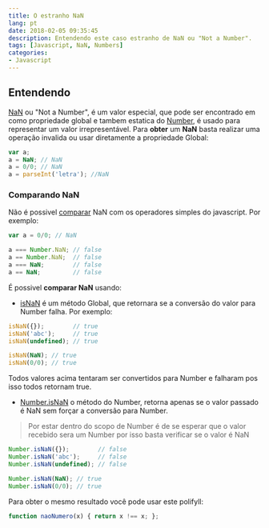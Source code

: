 ```yaml
---
title: O estranho NaN
lang: pt
date: 2018-02-05 09:35:45
description: Entendendo este caso estranho de NaN ou "Not a Number".
tags: [Javascript, NaN, Numbers]
categories:
- Javascript
---
```

## Entendendo

[NaN](http://www.ecma-international.org/ecma-262/5.1/#sec-15.1.1.1) ou "Not a Number", é um valor especial, que pode ser encontrado em como propriedade global e tambem estatica do [Number](http://www.ecma-international.org/ecma-262/5.1/#sec-15.7), é usado para representar um valor irrepresentável.
Para **obter** um **NaN** basta realizar uma operação invalida ou usar diretamente a propriedade Global:

```javascript
var a;
a = NaN; // NaN
a = 0/0; // NaN
a = parseInt('letra'); //NaN
```

### Comparando NaN

Não é possivel [comparar](/pt/javascript/comparando-no-javascript/) NaN com os operadores simples do javascript. Por exemplo:

```javascript
var a = 0/0; // NaN

a === Number.NaN; // false
a == Number.NaN;  // false
a === NaN;        // false
a == NaN;         // false
```

É possivel **comparar NaN** usando:

* [isNaN]() é um método Global, que retornara se a conversão do valor para Number falha. Por exemplo:
```javascript
isNaN({});        // true
isNaN('abc');     // true
isNaN(undefined); // true

isNaN(NaN); // true
isNaN(0/0); // true
```
Todos valores acima tentaram ser convertidos para Number e falharam pos isso todos retornam true.

* [Number.isNaN]() o método do Number, retorna apenas se o valor passado é NaN sem forçar a conversão para Number.

> Por estar dentro do scopo de Number é de se esperar que o valor recebido sera um Number por isso basta verificar se o valor é NaN

```javascript
Number.isNaN({});        // false
Number.isNaN('abc');     // false
Number.isNaN(undefined); // false

Number.isNaN(NaN); // true
Number.isNaN(0/0); // true
```

Para obter o mesmo resultado você pode usar este polifyll:

```javascript
function naoNumero(x) { return x !== x; };
```